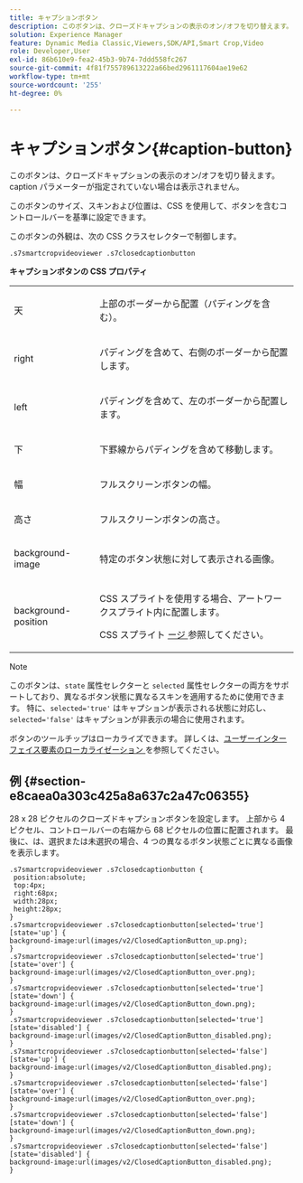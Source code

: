 ```yaml
---
title: キャプションボタン
description: このボタンは、クローズドキャプションの表示のオン/オフを切り替えます。 caption パラメーターが指定されていない場合は表示されません。
solution: Experience Manager
feature: Dynamic Media Classic,Viewers,SDK/API,Smart Crop,Video
role: Developer,User
exl-id: 86b610e9-fea2-45b3-9b74-7ddd558fc267
source-git-commit: 4f81f755789613222a66bed2961117604ae19e62
workflow-type: tm+mt
source-wordcount: '255'
ht-degree: 0%

---
```


# キャプションボタン{#caption-button}

このボタンは、クローズドキャプションの表示のオン/オフを切り替えます。 caption パラメーターが指定されていない場合は表示されません。

<!--<a id="section_061E550C1C1D4DB2BD663A898895B38C"></a>-->

このボタンのサイズ、スキンおよび位置は、CSS を使用して、ボタンを含むコントロールバーを基準に設定できます。

このボタンの外観は、次の CSS クラスセレクターで制御します。

```
.s7smartcropvideoviewer .s7closedcaptionbutton
```

**キャプションボタンの CSS プロパティ**

<table id="table_C48C56E696304C9BAFEE71BA9EA9A174"> 
 <tbody> 
  <tr> 
   <td colname="col1"> <p> <span class="codeph"> 天 </span> </p> </td> 
   <td colname="col2"> <p> 上部のボーダーから配置（パディングを含む）。 </p> </td> 
  </tr> 
  <tr> 
   <td colname="col1"> <p> <span class="codeph"> right </span> </p> </td> 
   <td colname="col2"> <p> パディングを含めて、右側のボーダーから配置します。 </p> </td> 
  </tr> 
  <tr> 
   <td colname="col1"> <p> <span class="codeph"> left </span> </p> </td> 
   <td colname="col2"> <p> パディングを含めて、左のボーダーから配置します。 </p> </td> 
  </tr> 
  <tr> 
   <td colname="col1"> <p> <span class="codeph"> 下 </span> </p> </td> 
   <td colname="col2"> <p>下罫線からパディングを含めて移動します。 </p> </td> 
  </tr> 
  <tr> 
   <td colname="col1"> <p> <span class="codeph"> 幅 </span> </p> </td> 
   <td colname="col2"> <p> フルスクリーンボタンの幅。 </p> </td> 
  </tr> 
  <tr> 
   <td colname="col1"> <p> <span class="codeph"> 高さ </span> </p> </td> 
   <td colname="col2"> <p>フルスクリーンボタンの高さ。 </p> </td> 
  </tr> 
  <tr> 
   <td colname="col1"> <p> <span class="codeph"> background-image </span> </p> </td> 
   <td colname="col2"> <p> 特定のボタン状態に対して表示される画像。 </p> </td> 
  </tr> 
  <tr> 
   <td colname="col1"> <p> <span class="codeph"> background-position </span> </p> </td> 
   <td colname="col2"> <p> CSS スプライトを使用する場合、アートワークスプライト内に配置します。 </p> <p>CSS スプライト <a href="../../../c-html5-aem-asset-viewers/c-html5-aem-smartcropvideo/c-html5-aem-smartcropvideo-viewer-customizingviewer/c-html5-aem-smartcropvideo-customizingviewer.md#section-9b6d8d601cb441d08214dada7bb4eddc" format="dita" scope="local"> ージ </a> 参照してください。 </p> </td> 
  </tr> 
 </tbody> 
</table>

>[!NOTE]
>
>このボタンは、`state` 属性セレクターと `selected` 属性セレクターの両方をサポートしており、異なるボタン状態に異なるスキンを適用するために使用できます。 特に、`selected='true'` はキャプションが表示される状態に対応し、`selected='false'` はキャプションが非表示の場合に使用されます。

ボタンのツールチップはローカライズできます。 詳しくは、[&#x200B; ユーザーインターフェイス要素のローカライゼーション &#x200B;](../../../c-html5-aem-asset-viewers/c-html5-aem-smartcropvideo/r-html5-aem-smartcropvideo-viewer-localization.md#concept-1d5ca2d8480f4064a51eddba13940aad) を参照してください。

## 例 {#section-e8caea0a303c425a8a637c2a47c06355}

28 x 28 ピクセルのクローズドキャプションボタンを設定します。 上部から 4 ピクセル、コントロールバーの右端から 68 ピクセルの位置に配置されます。 最後に、は、選択または未選択の場合、4 つの異なるボタン状態ごとに異なる画像を表示します。

```
.s7smartcropvideoviewer .s7closedcaptionbutton { 
 position:absolute; 
 top:4px; 
 right:68px; 
 width:28px; 
 height:28px; 
} 
.s7smartcropvideoviewer .s7closedcaptionbutton[selected='true'][state='up'] { 
background-image:url(images/v2/ClosedCaptionButton_up.png); 
} 
.s7smartcropvideoviewer .s7closedcaptionbutton[selected='true'][state='over'] { 
background-image:url(images/v2/ClosedCaptionButton_over.png); 
} 
.s7smartcropvideoviewer .s7closedcaptionbutton[selected='true'][state='down'] { 
background-image:url(images/v2/ClosedCaptionButton_down.png); 
} 
.s7smartcropvideoviewer .s7closedcaptionbutton[selected='true'][state='disabled'] { 
background-image:url(images/v2/ClosedCaptionButton_disabled.png); 
} 
.s7smartcropvideoviewer .s7closedcaptionbutton[selected='false'][state='up'] { 
background-image:url(images/v2/ClosedCaptionButton_disabled.png); 
} 
.s7smartcropvideoviewer .s7closedcaptionbutton[selected='false'][state='over'] { 
background-image:url(images/v2/ClosedCaptionButton_over.png); 
} 
.s7smartcropvideoviewer .s7closedcaptionbutton[selected='false'][state='down'] { 
background-image:url(images/v2/ClosedCaptionButton_down.png); 
} 
.s7smartcropvideoviewer .s7closedcaptionbutton[selected='false'][state='disabled'] { 
background-image:url(images/v2/ClosedCaptionButton_disabled.png);  
}
```
